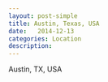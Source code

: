 ```yaml
---
layout: post-simple
title: Austin, Texas, USA
date:   2014-12-13
categories: Location
description: 
---
```


Austin, TX, USA